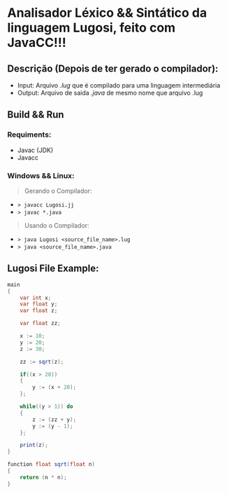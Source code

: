 # Analisador Léxico && Sintático da linguagem Lugosi, feito com JavaCC!!!

## Descrição (Depois de ter gerado o compilador):
- Input: Arquivo *.lug* que é compilado para uma linguagem intermediária
- Output: Arquivo de saida *.java* de mesmo nome que arquivo .lug

## Build && Run

### Requiments:
- Javac (JDK)
- Javacc

### Windows && Linux:
> Gerando o Compilador:
- `> javacc Lugosi.jj`
- `> javac *.java`
> Usando o Compilador:
- `> java Lugosi <source_file_name>.lug`
- `> java <source_file_name>.java`

## Lugosi File Example:

```Java
main
{
    var int x;
    var float y;
    var float z;

    var float zz;

    x := 10;
    y := 20;
    z := 30;

    zz := sqrt(z);

    if((x > 20))
    {
        y := (x + 20);
    };

    while((y > 1)) do
    {
        z := (zz + y);
        y := (y - 1);
    };

    print(z);
}

function float sqrt(float n)
{
    return (n * n);
}
```
